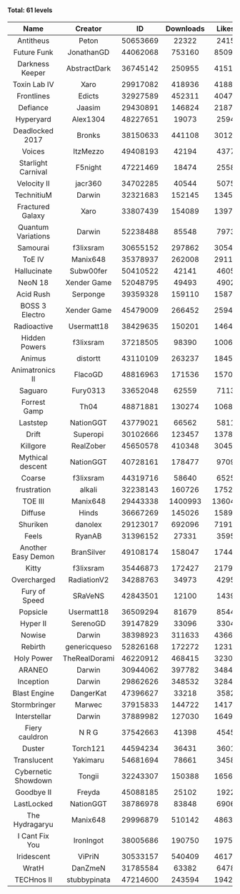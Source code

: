 #### Total: 61 levels

| Name | Creator | ID | Downloads | Likes |
|:---:|:---:|:---:|:---:|:---:|
| Antitheus | Peton | 50653669 | 22322 | 2415
| Future Funk | JonathanGD | 44062068 | 753160 | 85092
| Darkness Keeper | AbstractDark | 36745142 | 250955 | 41519
| Toxin Lab IV | Xaro | 29917082 | 418936 | 41887
| Frontlines | Edicts | 32927589 | 452311 | 40474
| Defiance | Jaasim | 29430891 | 146824 | 21874
| Hyperyard | Alex1304 | 48227651 | 19073 | 2594
| Deadlocked 2017 | Bronks | 38150633 | 441108 | 30124
| Voices | ItzMezzo | 49408193 | 42194 | 4377
| Starlight Carnival | F5night | 47221469 | 18474 | 2558
| Velocity II | jacr360 | 34702285 | 40544 | 5075
| TechnitiuM | Darwin | 32321683 | 152145 | 13457
| Fractured Galaxy  | Xaro | 33807439 | 154089 | 13972
| Quantum Variations | Darwin | 52238488 | 85548 | 7973
| Samourai | f3lixsram | 30655152 | 297862 | 30541
| ToE IV  | Manix648 | 35378937 | 262008 | 29112
| Hallucinate | Subw00fer | 50410522 | 42141 | 4605
| NeoN 18 | Xender Game | 52048795 | 49493 | 4902
| Acid Rush | Serponge | 39359328 | 159110 | 15872
| BOSS 3 Electro | Xender Game | 45479009 | 266452 | 25943
| Radioactive | Usermatt18 | 38429635 | 150201 | 14646
| Hidden Powers | f3lixsram | 37218505 | 98390 | 10063
| Animus | distortt | 43110109 | 263237 | 18451
| Animatronics II | FlacoGD | 48816963 | 171536 | 15702
| Saguaro | Fury0313 | 33652048 | 62559 | 7113
| Forrest Gamp | Th04 | 48871881 | 130274 | 10680
| Laststep | NationGGT | 43779021 | 66562 | 5811
| Drift | Superopi | 30102666 | 123457 | 13788
| Killgore | RealZober | 45650578 | 410348 | 30452
| Mythical descent | NationGGT | 40728161 | 178477 | 9709
| Coarse | f3lixsram | 44319716 | 58640 | 6525
| frustration | alkali | 32238143 | 160726 | 17522
| TOE III | Manix648 | 29443338 | 1400993 | 136041
| Diffuse | Hinds | 36667269 | 145026 | 15893
| Shuriken | danolex | 29123017 | 692096 | 71910
| Feels | RyanAB | 31396152 | 27331 | 3595
| Another Easy Demon | BranSilver | 49108174 | 158047 | 17449
| Kitty | f3lixsram | 35446873 | 172427 | 21791
| Overcharged | RadiationV2 | 34288763 | 34973 | 4295
| Fury of Speed | SRaVeNS | 42843501 | 12100 | 1439
| Popsicle | Usermatt18 | 36509294 | 81679 | 8544
| Hyper II | SerenoGD | 39147829 | 33096 | 3304
| Nowise | Darwin | 38398923 | 311633 | 43660
| Rebirth | genericqueso | 52826168 | 172272 | 12319
| Holy Power | TheRealDorami | 46220912 | 468415 | 32308
| ARANEO | Darwin | 30944062 | 397782 | 34842
| Inception | Darwin | 29862626 | 348532 | 32849
| Blast Engine | DangerKat | 47396627 | 33218 | 3582
| Stormbringer | Marwec | 37915833 | 144722 | 14177
| Interstellar | Darwin | 37889982 | 127030 | 16499
| Fiery cauldron | N R G | 37542663 | 41398 | 4545
| Duster | Torch121 | 44594234 | 36431 | 3601
| Translucent | Yakimaru | 54681694 | 78661 | 3458
| Cybernetic Showdown  | Tongii | 32243307 | 150388 | 16561
| Goodbye II | Freyda | 45088185 | 25102 | 1922
| LastLocked | NationGGT | 38786978 | 83848 | 6906
| The Hydragaryu | Manix648 | 29996879 | 510142 | 48637
| I Cant Fix You | IronIngot | 38005686 | 190750 | 19754
| Iridescent | ViPriN | 30533157 | 540409 | 46170
| WratH | DanZmeN | 31785584 | 63382 | 6478
| TECHnos II | stubbypinata | 47214600 | 243594 | 19421
